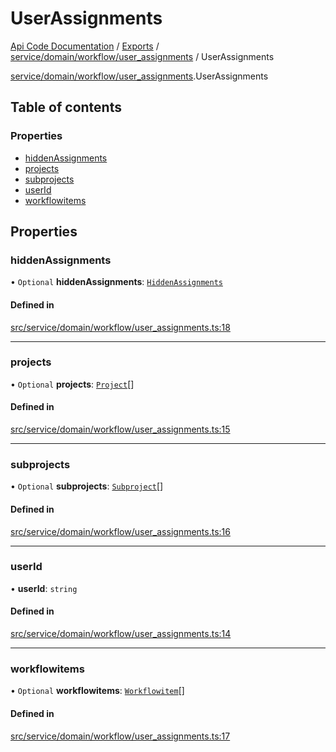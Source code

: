 # UserAssignments
 
[Api Code Documentation](../README.md) / [Exports](../modules.md) / [service/domain/workflow/user\_assignments](../modules/service_domain_workflow_user_assignments.md) / UserAssignments

[service/domain/workflow/user\_assignments](../modules/service_domain_workflow_user_assignments.md).UserAssignments

## Table of contents

### Properties

- [hiddenAssignments](service_domain_workflow_user_assignments.UserAssignments.md#hiddenassignments)
- [projects](service_domain_workflow_user_assignments.UserAssignments.md#projects)
- [subprojects](service_domain_workflow_user_assignments.UserAssignments.md#subprojects)
- [userId](service_domain_workflow_user_assignments.UserAssignments.md#userid)
- [workflowitems](service_domain_workflow_user_assignments.UserAssignments.md#workflowitems)

## Properties

### hiddenAssignments

• `Optional` **hiddenAssignments**: [`HiddenAssignments`](service_domain_workflow_user_assignments.HiddenAssignments.md)

#### Defined in

[src/service/domain/workflow/user_assignments.ts:18](https://github.com/openkfw/TruBudget/blob/422cbec/api/src/service/domain/workflow/user_assignments.ts#L18)

___

### projects

• `Optional` **projects**: [`Project`](service_domain_workflow_project.Project.md)[]

#### Defined in

[src/service/domain/workflow/user_assignments.ts:15](https://github.com/openkfw/TruBudget/blob/422cbec/api/src/service/domain/workflow/user_assignments.ts#L15)

___

### subprojects

• `Optional` **subprojects**: [`Subproject`](service_domain_workflow_subproject.Subproject.md)[]

#### Defined in

[src/service/domain/workflow/user_assignments.ts:16](https://github.com/openkfw/TruBudget/blob/422cbec/api/src/service/domain/workflow/user_assignments.ts#L16)

___

### userId

• **userId**: `string`

#### Defined in

[src/service/domain/workflow/user_assignments.ts:14](https://github.com/openkfw/TruBudget/blob/422cbec/api/src/service/domain/workflow/user_assignments.ts#L14)

___

### workflowitems

• `Optional` **workflowitems**: [`Workflowitem`](service_domain_workflow_workflowitem.Workflowitem.md)[]

#### Defined in

[src/service/domain/workflow/user_assignments.ts:17](https://github.com/openkfw/TruBudget/blob/422cbec/api/src/service/domain/workflow/user_assignments.ts#L17)
